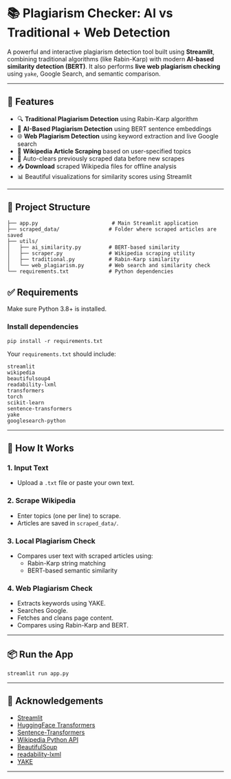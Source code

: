 
# 📚 Plagiarism Checker: AI vs Traditional + Web Detection

A powerful and interactive plagiarism detection tool built using **Streamlit**, combining traditional algorithms (like Rabin-Karp) with modern **AI-based similarity detection (BERT)**. It also performs **live web plagiarism checking** using `yake`, Google Search, and semantic comparison.

---

## 🚀 Features

- 🔍 **Traditional Plagiarism Detection** using Rabin-Karp algorithm  
- 🤖 **AI-Based Plagiarism Detection** using BERT sentence embeddings  
- 🌐 **Web Plagiarism Detection** using keyword extraction and live Google search  
- 📄 **Wikipedia Article Scraping** based on user-specified topics  
- 🧹 Auto-clears previously scraped data before new scrapes  
- 📥 **Download** scraped Wikipedia files for offline analysis  
- 📊 Beautiful visualizations for similarity scores using Streamlit  

---

## 📁 Project Structure

```
├── app.py                        # Main Streamlit application
├── scraped_data/                # Folder where scraped articles are saved
├── utils/
│   ├── ai_similarity.py         # BERT-based similarity
│   ├── scraper.py               # Wikipedia scraping utility
│   ├── traditional.py           # Rabin-Karp similarity
│   └── web_plagiarism.py        # Web search and similarity check
└── requirements.txt             # Python dependencies
```

## ✅ Requirements

Make sure Python 3.8+ is installed.

### Install dependencies

```
pip install -r requirements.txt
```

Your `requirements.txt` should include:

```
streamlit
wikipedia
beautifulsoup4
readability-lxml
transformers
torch
scikit-learn
sentence-transformers
yake
googlesearch-python
```

---

## 🧠 How It Works

### 1. **Input Text**
- Upload a `.txt` file or paste your own text.

### 2. **Scrape Wikipedia**
- Enter topics (one per line) to scrape.
- Articles are saved in `scraped_data/`.

### 3. **Local Plagiarism Check**
- Compares user text with scraped articles using:
  - Rabin-Karp string matching
  - BERT-based semantic similarity

### 4. **Web Plagiarism Check**
- Extracts keywords using YAKE.
- Searches Google.
- Fetches and cleans page content.
- Compares using Rabin-Karp and BERT.

---

## 📦 Run the App

```
streamlit run app.py
```

---

## 🙌 Acknowledgements

- [Streamlit](https://streamlit.io/)
- [HuggingFace Transformers](https://huggingface.co/transformers/)
- [Sentence-Transformers](https://www.sbert.net/)
- [Wikipedia Python API](https://pypi.org/project/wikipedia/)
- [BeautifulSoup](https://www.crummy.com/software/BeautifulSoup/)
- [readability-lxml](https://pypi.org/project/readability-lxml/)
- [YAKE](https://github.com/LIAAD/yake)

---
